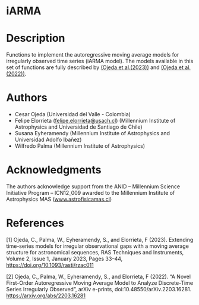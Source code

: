 iARMA 
===========

Description
===========

Functions to implement the autoregressive moving average models for irregularly observed time series (iARMA model). The models available in this set of functions are fully described by [(Ojeda et al.(2023))](#1) and [(Ojeda et al.(2022))](#2).

Authors
======================

-   Cesar Ojeda (Universidad del Valle - Colombia)
-   Felipe Elorrieta (felipe.elorrieta@usach.cl) (Millennium Institute of Astrophysics and Universidad de Santiago de Chile)
-   Susana Eyheramendy (Millennium Institute of Astrophysics and Universidad Adolfo Ibañez)
-   Wilfredo Palma (Millennium Institute of Astrophysics)

Acknowledgments
======================

The authors acknowledge support from the ANID – Millennium Science Initiative Program – ICN12_009 awarded to the Millennium Institute of Astrophysics MAS (www.astrofisicamas.cl) 

References
======================

<a id="1">[1]</a> Ojeda, C., Palma, W., Eyheramendy, S., and Elorrieta, F (2023). Extending time-series models for irregular observational gaps with a moving average structure for astronomical sequences, RAS Techniques and Instruments, Volume 2, Issue 1, January 2023, Pages 33–44, https://doi.org/10.1093/rasti/rzac011

<a id="2">[2]</a>  Ojeda, C., Palma, W., Eyheramendy, S., and Elorrieta, F (2022). “A Novel First-Order Autoregressive Moving Average Model to Analyze Discrete-Time Series Irregularly Observed”, arXiv e-prints, doi:10.48550/arXiv.2203.16281. https://arxiv.org/abs/2203.16281

